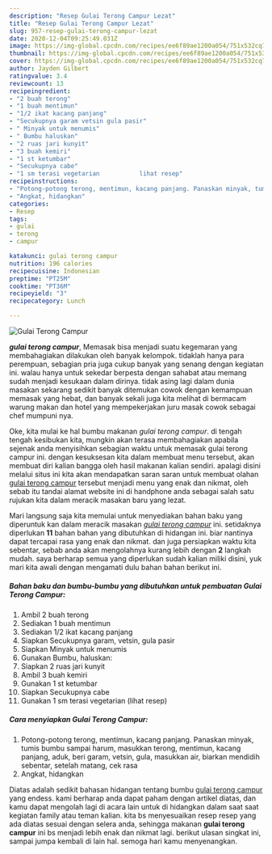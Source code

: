 ```yaml
---
description: "Resep Gulai Terong Campur Lezat"
title: "Resep Gulai Terong Campur Lezat"
slug: 957-resep-gulai-terong-campur-lezat
date: 2020-12-04T09:25:49.031Z
image: https://img-global.cpcdn.com/recipes/ee6f89ae1200a054/751x532cq70/gulai-terong-campur-foto-resep-utama.jpg
thumbnail: https://img-global.cpcdn.com/recipes/ee6f89ae1200a054/751x532cq70/gulai-terong-campur-foto-resep-utama.jpg
cover: https://img-global.cpcdn.com/recipes/ee6f89ae1200a054/751x532cq70/gulai-terong-campur-foto-resep-utama.jpg
author: Jayden Gilbert
ratingvalue: 3.4
reviewcount: 13
recipeingredient:
- "2 buah terong"
- "1 buah mentimun"
- "1/2 ikat kacang panjang"
- "Secukupnya garam vetsin gula pasir"
- " Minyak untuk menumis"
- " Bumbu haluskan"
- "2 ruas jari kunyit"
- "3 buah kemiri"
- "1 st ketumbar"
- "Secukupnya cabe"
- "1 sm terasi vegetarian           lihat resep"
recipeinstructions:
- "Potong-potong terong, mentimun, kacang panjang. Panaskan minyak, tumis bumbu sampai harum, masukkan terong, mentimun, kacang panjang, aduk, beri garam, vetsin, gula, masukkan air, biarkan mendidih sebentar, setelah matang, cek rasa"
- "Angkat, hidangkan"
categories:
- Resep
tags:
- gulai
- terong
- campur

katakunci: gulai terong campur 
nutrition: 196 calories
recipecuisine: Indonesian
preptime: "PT25M"
cooktime: "PT36M"
recipeyield: "3"
recipecategory: Lunch

---
```



![Gulai Terong Campur](https://img-global.cpcdn.com/recipes/ee6f89ae1200a054/751x532cq70/gulai-terong-campur-foto-resep-utama.jpg)

<b><i>gulai terong campur</i></b>, Memasak bisa menjadi suatu kegemaran yang membahagiakan dilakukan oleh banyak kelompok. tidaklah hanya para perempuan, sebagian pria juga cukup banyak yang senang dengan kegiatan ini. walau hanya untuk sekedar berpesta dengan sahabat atau memang sudah menjadi kesukaan dalam dirinya. tidak asing lagi dalam dunia masakan sekarang sedikit banyak ditemukan cowok dengan kemampuan memasak yang hebat, dan banyak sekali juga kita melihat di bermacam warung makan dan hotel yang mempekerjakan juru masak cowok sebagai chef mumpuni nya.

Oke, kita mulai ke hal bumbu makanan <i>gulai terong campur</i>. di tengah tengah kesibukan kita, mungkin akan terasa membahagiakan apabila sejenak anda menyisihkan sebagian waktu untuk memasak gulai terong campur ini. dengan kesuksesan kita dalam membuat menu tersebut, akan membuat diri kalian bangga oleh hasil makanan kalian sendiri. apalagi disini melalui situs ini kita akan mendapatkan saran saran untuk membuat olahan <u>gulai terong campur</u> tersebut menjadi menu yang enak dan nikmat, oleh sebab itu tandai alamat website ini di handphone anda sebagai salah satu rujukan kita dalam meracik masakan baru yang lezat.




Mari langsung saja kita memulai untuk menyediakan bahan baku yang diperuntuk kan dalam meracik masakan <u><i>gulai terong campur</i></u> ini. setidaknya diperlukan <b>11</b> bahan bahan yang dibutuhkan di hidangan ini. biar nantinya dapat tercapai rasa yang enak dan nikmat. dan juga persiapkan waktu kita sebentar, sebab anda akan mengolahnya kurang lebih dengan <b>2</b> langkah mudah. saya berharap semua yang diperlukan sudah kalian miliki disini, yuk mari kita awali dengan mengamati dulu bahan bahan berikut ini.

<!--inarticleads1-->

##### Bahan baku dan bumbu-bumbu yang dibutuhkan untuk pembuatan Gulai Terong Campur:

1. Ambil 2 buah terong
1. Sediakan 1 buah mentimun
1. Sediakan 1/2 ikat kacang panjang
1. Siapkan Secukupnya garam, vetsin, gula pasir
1. Siapkan  Minyak untuk menumis
1. Gunakan  Bumbu, haluskan:
1. Siapkan 2 ruas jari kunyit
1. Ambil 3 buah kemiri
1. Gunakan 1 st ketumbar
1. Siapkan Secukupnya cabe
1. Gunakan 1 sm terasi vegetarian           (lihat resep)




<!--inarticleads2-->

##### Cara menyiapkan Gulai Terong Campur:

1. Potong-potong terong, mentimun, kacang panjang. Panaskan minyak, tumis bumbu sampai harum, masukkan terong, mentimun, kacang panjang, aduk, beri garam, vetsin, gula, masukkan air, biarkan mendidih sebentar, setelah matang, cek rasa
1. Angkat, hidangkan




Diatas adalah sedikit bahasan hidangan tentang bumbu <u>gulai terong campur</u> yang endess. kami berharap anda dapat paham dengan artikel diatas, dan kamu dapat mengolah lagi di acara lain untuk di hidangkan dalam saat saat kegiatan family atau teman kalian. kita bs menyesuaikan resep resep yang ada diatas sesuai dengan selera anda, sehingga makanan <b>gulai terong campur</b> ini bs menjadi lebih enak dan nikmat lagi. berikut ulasan singkat ini, sampai jumpa kembali di lain hal. semoga hari kamu menyenangkan.
